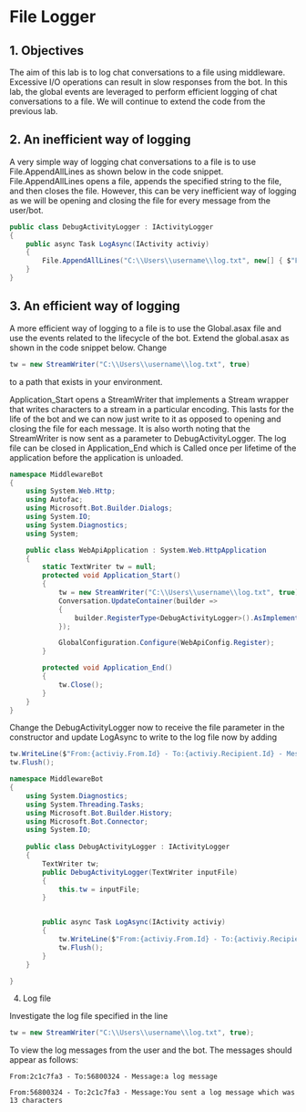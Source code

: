 # File Logger

## 1.	Objectives

The aim of this lab is to log chat conversations to a file using middleware. Excessive I/O operations can result in slow responses from the bot. In this lab, the global events are leveraged to perform efficient logging of chat conversations to a file. We will continue to extend the code from the previous lab.

## 2. An inefficient way of logging

A very simple way of logging chat conversations to a file is to use File.AppendAllLines as shown below in the code snippet. File.AppendAllLines opens a file, appends the specified string to the file, and then closes the file. However, this can be very inefficient way of logging as we will be opening and closing the file for every message from the user/bot.

````C#
public class DebugActivityLogger : IActivityLogger
{
    public async Task LogAsync(IActivity activiy)
    {
        File.AppendAllLines("C:\\Users\\username\\log.txt", new[] { $"From:{activiy.From.Id} - To:{activiy.Recipient.Id} - Message:{activiy.AsMessageActivity().Text}" });
    }
}
````

## 3.	An efficient way of logging

A more efficient way of logging to a file is to use the Global.asax file and use the events related to the lifecycle of the bot. Extend the global.asax as shown in the code snippet below. Change

````C# 
tw = new StreamWriter("C:\\Users\\username\\log.txt", true)
````

to a path that exists in your environment.

Application_Start opens a StreamWriter that implements a Stream wrapper that writes characters to a stream in a particular encoding. This lasts for the life of the bot and we can now just write to it as opposed to opening and closing the file for each message. It is also worth noting that the StreamWriter is now sent as a parameter to DebugActivityLogger. The log file can be closed in Application_End which is Called once per lifetime of the application before the application is unloaded.

````C#
namespace MiddlewareBot
{
    using System.Web.Http;
    using Autofac;
    using Microsoft.Bot.Builder.Dialogs;
    using System.IO;
    using System.Diagnostics;
    using System;

    public class WebApiApplication : System.Web.HttpApplication
    {
        static TextWriter tw = null;
        protected void Application_Start()
        {
            tw = new StreamWriter("C:\\Users\\username\\log.txt", true);
            Conversation.UpdateContainer(builder =>
            {
                builder.RegisterType<DebugActivityLogger>().AsImplementedInterfaces().InstancePerDependency().WithParameter("inputFile", tw);
            });

            GlobalConfiguration.Configure(WebApiConfig.Register);
        }

        protected void Application_End()
        {
            tw.Close();
        }
    }
}
````

Change the DebugActivityLogger now to receive the file parameter in the constructor and update LogAsync to write to the log file now by adding

````C#
tw.WriteLine($"From:{activiy.From.Id} - To:{activiy.Recipient.Id} - Message:{activiy.AsMessageActivity().Text}", true);
tw.Flush();
````

````C#
namespace MiddlewareBot
{
    using System.Diagnostics;
    using System.Threading.Tasks;
    using Microsoft.Bot.Builder.History;
    using Microsoft.Bot.Connector;
    using System.IO;
    
    public class DebugActivityLogger : IActivityLogger
    {
        TextWriter tw;
        public DebugActivityLogger(TextWriter inputFile)
        {
            this.tw = inputFile;
        }


        public async Task LogAsync(IActivity activiy)
        {
            tw.WriteLine($"From:{activiy.From.Id} - To:{activiy.Recipient.Id} - Message:{activiy.AsMessageActivity().Text}", true);
            tw.Flush();
        }
    }

}
````

4.	Log file

Investigate the log file specified in the line

````C# 
tw = new StreamWriter("C:\\Users\\username\\log.txt", true);
````

To view the log messages from the user and the bot. The messages should appear as follows:

````From:2c1c7fa3 - To:56800324 - Message:a log message````

````From:56800324 - To:2c1c7fa3 - Message:You sent a log message which was 13 characters````


